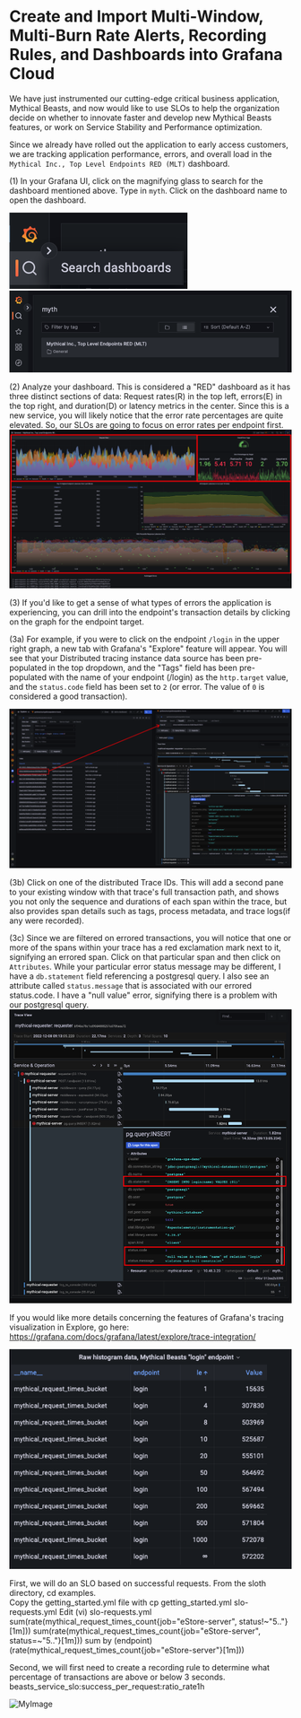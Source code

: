 # Create and Import Multi-Window, Multi-Burn Rate Alerts, Recording Rules, and Dashboards into Grafana Cloud
We have just instrumented our cutting-edge critical business application, Mythical Beasts, and now would like to use SLOs to help the organization decide on whether to innovate faster and develop new Mythical Beasts features, or work on Service Stability and Performance optimization.

Since we already have rolled out the application to early access customers, we are tracking application performance, errors, and overall load in the `Mythical Inc., Top Level Endpoints RED (MLT)` dashboard.

(1) In your Grafana UI, click on the magnifying glass to search for the dashboard mentioned above. Type in `myth`. Click on the dashboard name to open the dashboard.

![magnifying-glass](img/magnifying-glass.png)
![dashboard-search](img/dashboard-search.png)

(2) Analyze your dashboard. This is considered a "RED" dashboard as it has three distinct sections of data: Request rates(R) in the top left, errors(E) in the top right, and duration(D) or latency metrics in the center.  Since this is a new service, you will likely notice that the error rate percentages are quite elevated. So, our SLOs are going to focus on error rates per endpoint first.
![red-dashboard](img/mythical-beasts-RED-dashboard.png)

(3) If you'd like to get a sense of what types of errors the application is experiencing, you can drill into the endpoint's transaction details by clicking on the graph for the endpoint target. 

(3a) For example, if you were to click on the endpoint `/login` in the upper right graph, a new tab with Grafana's "Explore" feature will appear. You will see that your Distributed tracing instance data source has been pre-populated in the top dropdown, and the "Tags" field has been pre-populated with the name of your endpoint (/login) as the `http.target` value, and the `status.code` field has been set to `2` (or error. The value of `0` is considered a good transaction).

![explore traces](img/explore-traces.png)

(3b) Click on one of the distributed Trace IDs. This will add a second pane to your existing window with that trace's full transaction path, and shows you not only the sequence and durations of each span within the trace, but also provides span details such as tags, process metadata, and trace logs(if any were recorded).  

(3c) Since we are filtered on errored transactions, you will notice that one or more of the spans within your trace has a red exclamation mark next to it, signifying an errored span.  Click on that particular span and then click on `Attributes`.  While your particular error status message may be different, I have a `db.statement` field referencing a postgresql query.  I also see an attribute called `status.message` that is associated with our errored status.code. I have a "null value" error, signifying there is a problem with our postgresql query.
![span details](img/span-details.png)

If you would like more details concerning the features of Grafana's tracing visualization in Explore, go here: https://grafana.com/docs/grafana/latest/explore/trace-integration/



![histogram](img/histogram.png)

First, we will do an SLO based on successful requests.
From the sloth directory, cd examples.  
Copy the getting_started.yml file with cp getting_started.yml slo-requests.yml
Edit (vi) slo-requests.yml
sum(rate(mythical_request_times_count{job="eStore-server", status!~"5.."}[1m]))
sum(rate(mythical_request_times_count{job="eStore-server", status=~"5.."}[1m]))
sum by (endpoint) (rate(mythical_request_times_count{job="eStore-server"}[1m]))

Second, we will first need to create a recording rule to determine what percentage of transactions are above or below 3 seconds.
beasts_service_slo:success_per_request:ratio_rate1h











![MyImage](img/img.png)
